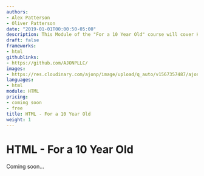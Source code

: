 ```yaml
---
authors:
- Alex Patterson
- Oliver Patterson
date: "2019-01-01T00:00:50-05:00"
description: This Module of the "For a 10 Year Old" course will cover HTML5. HyperText Markup Language is the most basic building block of the Web. It defines the meaning and structure of web content.
draft: false
frameworks:
- html
githublinks:
- https://github.com/AJONPLLC/
images:
- https://res.cloudinary.com/ajonp/image/upload/q_auto/v1567357487/ajonp-ajonp-com/courses/coding_10_year_old/For_a_10_Year_Old_-_HTML.webp
languages:
- html
module: HTML
pricing:
- coming soon
- free
title: HTML - For a 10 Year Old
weight: 1
---
```


# HTML - For a 10 Year Old

Coming soon...